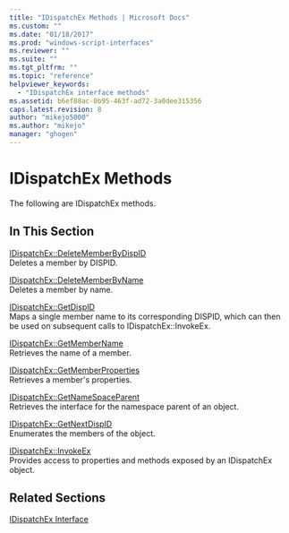 ```yaml
---
title: "IDispatchEx Methods | Microsoft Docs"
ms.custom: ""
ms.date: "01/18/2017"
ms.prod: "windows-script-interfaces"
ms.reviewer: ""
ms.suite: ""
ms.tgt_pltfrm: ""
ms.topic: "reference"
helpviewer_keywords: 
  - "IDispatchEx interface methods"
ms.assetid: b6ef88ac-0b95-463f-ad72-3a0dee315356
caps.latest.revision: 8
author: "mikejo5000"
ms.author: "mikejo"
manager: "ghogen"
---
```

# IDispatchEx Methods
The following are IDispatchEx methods.  
  
## In This Section  
 [IDispatchEx::DeleteMemberByDispID](../../winscript/reference/idispatchex-deletememberbydispid.md)  
 Deletes a member by DISPID.  
  
 [IDispatchEx::DeleteMemberByName](../../winscript/reference/idispatchex-deletememberbyname.md)  
 Deletes a member by name.  
  
 [IDispatchEx::GetDispID](../../winscript/reference/idispatchex-getdispid.md)  
 Maps a single member name to its corresponding DISPID, which can then be used on subsequent calls to IDispatchEx::InvokeEx.  
  
 [IDispatchEx::GetMemberName](../../winscript/reference/idispatchex-getmembername.md)  
 Retrieves the name of a member.  
  
 [IDispatchEx::GetMemberProperties](../../winscript/reference/idispatchex-getmemberproperties.md)  
 Retrieves a member's properties.  
  
 [IDispatchEx::GetNameSpaceParent](../../winscript/reference/idispatchex-getnamespaceparent.md)  
 Retrieves the interface for the namespace parent of an object.  
  
 [IDispatchEx::GetNextDispID](../../winscript/reference/idispatchex-getnextdispid.md)  
 Enumerates the members of the object.  
  
 [IDispatchEx::InvokeEx](../../winscript/reference/idispatchex-invokeex.md)  
 Provides access to properties and methods exposed by an IDispatchEx object.  
  
## Related Sections  
 [IDispatchEx Interface](../../winscript/reference/idispatchex-interface.md)